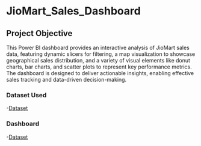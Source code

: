 # JioMart_Sales_Dashboard
## Project Objective
This Power BI dashboard provides an interactive analysis of JioMart sales data, featuring dynamic slicers for filtering, a map visualization to showcase geographical sales distribution, and a variety of visual elements like donut charts, bar charts, and scatter plots to represent key performance metrics. The dashboard is designed to deliver actionable insights, enabling effective sales tracking and data-driven decision-making.


### Dataset Used
-<a href = "https://github.com/Snehavyas/JioMart_Sales_Dashboard/blob/main/JioMart_Sales_Dataset.csv">Dataset </a>

### Dashboard

-<a href = "">Dataset </a>
